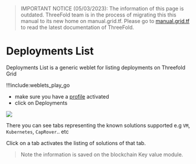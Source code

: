 > IMPORTANT NOTICE (05/03/2023): 
The information of this page is outdated. ThreeFold team is in the process of migrating this this manual to its new home on manual.grid.tf. Please go to [manual.grid.tf](https://manual.grid.tf/) to read the latest documentation of ThreeFold.

# Deployments List

Deployments List is a generic weblet for listing deployments on Threefold Grid

!!!include:weblets_play_go
- make sure you have a [profile](weblets_profile_manager) activated
- click on Deployments

![](img/deplist1.png)

There you can see tabs representing the known solutions supported e.g `VM`, `Kubernetes`, `CapRover`.. etc

Click on a tab activates the listing of solutions of that tab. 

> Note the information is saved on the blockchain Key value module.
